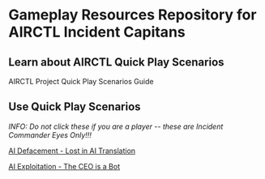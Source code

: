 # Gameplay Resources Repository for AIRCTL Incident Capitans

## Learn about AIRCTL Quick Play Scenarios

AIRCTL Project Quick Play Scenarios Guide

## Use Quick Play Scenarios 

*INFO: Do not click these if you are a player -- these are Incident Commander Eyes Only!!!*

[AI Defacement - Lost in AI Translation](https://github.com/airctl/airctl-gameplay-resources/blob/main/scenarios/DEFACEMENT_Lost-In-Translation.md)

[AI Exploitation - The CEO is a Bot](https://github.com/airctl/airctl-gameplay-resources/blob/main/scenarios/EXPLOITATION_The-CEO-is-a-Bot.md)
